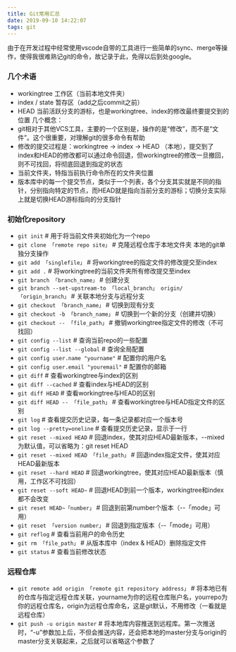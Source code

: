 ```yaml
---
title: Git常用汇总
date: 2019-09-10 14:22:07
tags: git
---
```

由于在开发过程中经常使用vscode自带的工具进行一些简单的sync、merge等操作，使得我很难熟记git的命令，故记录于此，免得以后到处google。

### 几个术语

* workingtree 工作区（当前本地文件夹）
* index / state 暂存区（add之后commit之前）
* HEAD 当前活跃分支的游标，也是workingtree、index的修改最终要提交到的位置
几个概念：
* git相对于其他VCS工具，主要的一个区别是，操作的是“修改”，而不是“文件”。这个很重要，对理解git的很多命令有帮助
* 修改的提交过程是：workingtree -> index -> HEAD （本地），提交到了index和HEAD的修改都可以通过命令回退，但workingtree的修改一旦撤回，则不可找回，将彻底回退到指定的状态
* 当前文件夹，特指当前执行命令所在的文件夹位置
* 版本库中的每一个提交节点，类似于一个列表，各个分支其实就是不同的指针，分别指向特定的节点，而HEAD就是指向当前分支的游标；切换分支实际上就是切换HEAD游标指向的分支指针

### 初始化repository

* `git init` # 用于将当前文件夹初始化为一个repo
* `git clone 「remote repo site」` # 克隆远程仓库于本地文件夹
本地的git单独分支操作
* `git add 「singlefile」` # 将workingtree的指定文件的修改提交至index
* `git add .` # 将workingtree的当前文件夹所有修改提交至index
* `git branch 「branch_name」` # 创建分支
* `git branch --set-upstream-to 「local_branch」 origin/「origin_branch」` # 关联本地分支与远程分支
* `git checkout 「branch_name」` # 切换到现有分支
* `git checkout -b 「branch_name」` # 切换到一个新的分支（创建并切换）
* `git checkout -- 「file_path」` # 撤销workingtree指定文件的修改（不可找回）
* `git config --list` # 查询当前repo的一些配置
* `git config --list --global` # 查询全局配置
* `git config user.name "yourname"` # 配置你的用户名
* `git config user.email "youremail"` # 配置你的邮箱
* `git diff` # 查看workingtree与index的区别
* `git diff --cached` # 查看index与HEAD的区别
* `git diff HEAD` # 查看workingtree与HEAD的区别
* `git diff HEAD -- 「file_path」` # 查看workingtree与HEAD指定文件的区别
* `git log` # 查看提交历史记录，每一条记录都对应一个版本号
* `git log --pretty=oneline` # 查看提交历史记录，显示于一行
* `git reset --mixed HEAD` # 回退index，使其对应HEAD最新版本，--mixed为默认值，可以省略为：git reset HEAD
* `git reset --mixed HEAD 「file_path」` # 回退index指定文件，使其对应HEAD最新版本
* `git reset --hard HEAD` # 回退workingtree，使其对应HEAD最新版本（慎用，工作区不可找回）
* `git reset --soft HEAD~` # 回退HEAD到前一个版本，workingtree和index都不会改变
* `git reset HEAD~「number」` # 回退到前第number个版本（--「mode」可用）
* `git reset 「version number」` # 回退到指定版本（--「mode」可用）
* `git reflog` # 查看当前用户的命令历史
* `git rm 「file_path」` # 从版本库中（index & HEAD）删除指定文件
* `git status` # 查看当前修改状态

### 远程仓库

* `git remote add origin 「remote git repository address」` # 将本地已有的仓库与指定远程仓库关联，yourname为你的远程仓库账户名，yourrepo为你的远程仓库名，origin为远程仓库命名，这是git默认，不用修改（一看就是远程仓库）
* `git push -u origin master` # 将本地库内容推送到远程库。第一次推送时，“-u”参数加上后，不但会推送内容，还会把本地的master分支与origin的master分支关联起来，之后就可以省略这个参数了
